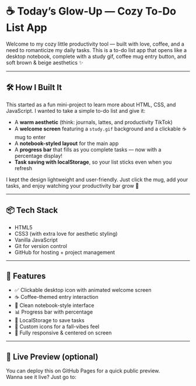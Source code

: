 # ☕ Today’s Glow-Up — Cozy To-Do List App

Welcome to my cozy little productivity tool — built with love, coffee, and a need to romanticize my daily tasks. This is a to-do list app that opens like a desktop notebook, complete with a study gif, coffee mug entry button, and soft brown & beige aesthetics ✨

---

## 🛠️ How I Built It

This started as a fun mini-project to learn more about HTML, CSS, and JavaScript. I wanted to take a simple to-do list and give it:

- A **warm aesthetic** (think: journals, lattes, and productivity TikTok)
- A **welcome screen** featuring a `study.gif` background and a clickable ☕ mug to enter
- A **notebook-styled layout** for the main app
- A **progress bar** that fills as you complete tasks — now with a percentage display!
- **Task saving with localStorage**, so your list sticks even when you refresh

I kept the design lightweight and user-friendly. Just click the mug, add your tasks, and enjoy watching your productivity bar grow 🌱

---

## 📦 Tech Stack

- HTML5
- CSS3 (with extra love for aesthetic styling)
- Vanilla JavaScript
- Git for version control
- GitHub for hosting + project management

---

## 🎯 Features

- ✅ Clickable desktop icon with animated welcome screen
- ☕ Coffee-themed entry interaction
- 📝 Clean notebook-style interface
- 📊 Progress bar with percentage
- 💾 LocalStorage to save tasks
- 🍂 Custom icons for a fall-vibes feel
- 📱 Fully responsive & centered on screen

---

## 🚀 Live Preview (optional)

You can deploy this on GitHub Pages for a quick public preview.  
Wanna see it live? Just go to:

